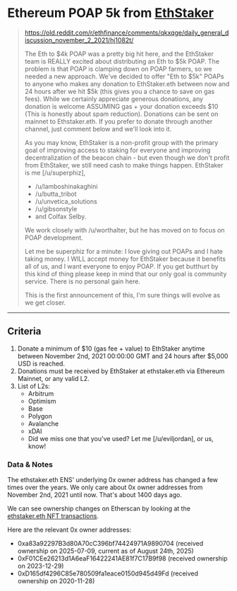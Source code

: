 # Ethereum POAP 5k from [EthStaker](https://www.reddit.com/r/ethstaker/)
> https://old.reddit.com/r/ethfinance/comments/qkxqge/daily_general_discussion_november_2_2021/hj1082t/
>
> The Eth to $4k POAP was a pretty big hit here, and the EthStaker team is REALLY excited about distributing an Eth to $5k POAP. The problem is that POAP is clamping down on POAP farmers, so we needed a new approach. We've decided to offer "Eth to $5k" POAPs to anyone who makes any donation to EthStaker.eth between now and 24 hours after we hit $5k (this gives you a chance to save on gas fees). While we certainly appreciate generous donations, any donation is welcome ASSUMING gas + your donation exceeds $10 (This is honestly about spam reduction). Donations can be sent on mainnet to Ethstaker.eth. If you prefer to donate through another channel, just comment below and we'll look into it.
>
> As you may know, EthStaker is a non-profit group with the primary goal of improving access to staking for everyone and improving decentralization of the beacon chain - but even though we don't profit from EthStaker, we still need cash to make things happen. EthStaker is me \[/u/superphiz\],
> * /u/lamboshinakaghini
> * /u/butta_tribot
> * /u/unvetica_solutions
> * /u/gibsonstyle
> * and Colfax Selby.
>
> We work closely with /u/worthalter, but he has moved on to focus on POAP development.
>
> Let me be superphiz for a minute: I love giving out POAPs and I hate taking money. I WILL accept money for EthStaker because it benefits all of us, and I want everyone to enjoy POAP. If you get butthurt by this kind of thing please keep in mind that our only goal is community service. There is no personal gain here.
>
> This is the first announcement of this, I'm sure things will evolve as we get closer.
---
## Criteria
1. Donate a minimum of $10 (gas fee + value) to EthStaker anytime between November 2nd, 2021 00:00:00 GMT and 24 hours after $5,000 USD is reached.
2. Donations must be received by EthStaker at ethstaker.eth via Ethereum Mainnet, or any valid L2.
3. List of L2s:  
	* Arbitrum
	* Optimism
	* Base
	* Polygon
	* Avalanche
	* xDAI
	* Did we miss one that you've used? Let me \[/u/eviljordan\], or us, know!

### Data & Notes
The ethstaker.eth ENS' underlying 0x owner address has changed a few times over the years. We only care about 0x owner addresses from November 2nd, 2021 until now. That's about 1400 days ago.

We can see ownership changes on Etherscan by looking at the [ethstaker.eth NFT transactions](https://etherscan.io/nft/0x57f1887a8bf19b14fc0df6fd9b2acc9af147ea85/19983403853102940524743945488147032720542313115197237752731031353866392940795).

Here are the relevant 0x owner addresses:
* 0xa83a92297B3d80A70cC396bf74424971A9890704 (received ownership on 2025-07-09, current as of August 24th, 2025)
* 0xF01CEe26213d1A6eaF16422241AE81f7C17B9f98 (received ownership on 2023-12-29)
* 0xD165df4296C85e780509fa1eace0150d945d49Fd (received ownership on 2020-11-28)
